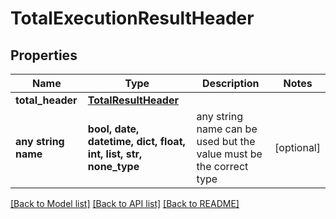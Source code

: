 # TotalExecutionResultHeader


## Properties
Name | Type | Description | Notes
------------ | ------------- | ------------- | -------------
**total_header** | [**TotalResultHeader**](TotalResultHeader.md) |  | 
**any string name** | **bool, date, datetime, dict, float, int, list, str, none_type** | any string name can be used but the value must be the correct type | [optional]

[[Back to Model list]](../README.md#documentation-for-models) [[Back to API list]](../README.md#documentation-for-api-endpoints) [[Back to README]](../README.md)


